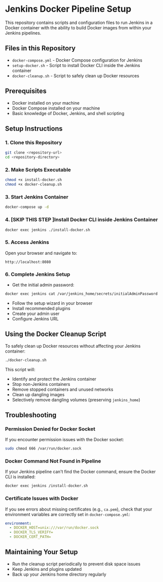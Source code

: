 # Jenkins Docker Pipeline Setup

This repository contains scripts and configuration files to run Jenkins in a Docker container with the ability to build Docker images from within your Jenkins pipelines.

## Files in this Repository

- `docker-compose.yml` - Docker Compose configuration for Jenkins
- `setup-docker.sh` - Script to install Docker CLI inside the Jenkins container
- `docker-cleanup.sh` - Script to safely clean up Docker resources

## Prerequisites

- Docker installed on your machine
- Docker Compose installed on your machine
- Basic knowledge of Docker, Jenkins, and shell scripting

## Setup Instructions

### 1. Clone this Repository

```bash
git clone <repository-url>
cd <repository-directory>
```

### 2. Make Scripts Executable

```bash
chmod +x install-docker.sh
chmod +x docker-cleanup.sh
```

### 3. Start Jenkins Container

```bash
docker-compose up -d
```

### 4. [SKIP THIS STEP ]Install Docker CLI inside Jenkins Container

```bash
docker exec jenkins ./install-docker.sh
```

### 5. Access Jenkins

Open your browser and navigate to:

```
http://localhost:8080
```

### 6. Complete Jenkins Setup

- Get the initial admin password:
```bash
docker exec jenkins cat /var/jenkins_home/secrets/initialAdminPassword
```

- Follow the setup wizard in your browser
- Install recommended plugins
- Create your admin user
- Configure Jenkins URL

## Using the Docker Cleanup Script

To safely clean up Docker resources without affecting your Jenkins container:

```bash
./docker-cleanup.sh
```

This script will:
- Identify and protect the Jenkins container
- Stop non-Jenkins containers
- Remove stopped containers and unused networks
- Clean up dangling images
- Selectively remove dangling volumes (preserving `jenkins_home`)

## Troubleshooting

### Permission Denied for Docker Socket

If you encounter permission issues with the Docker socket:

```bash
sudo chmod 666 /var/run/docker.sock
```

### Docker Command Not Found in Pipeline

If your Jenkins pipeline can't find the Docker command, ensure the Docker CLI is installed:

```bash
docker exec jenkins /install-docker.sh
```

### Certificate Issues with Docker

If you see errors about missing certificates (e.g., `ca.pem`), check that your environment variables are correctly set in `docker-compose.yml`:

```yaml
environment:
  - DOCKER_HOST=unix:///var/run/docker.sock
  - DOCKER_TLS_VERIFY=
  - DOCKER_CERT_PATH=
```

## Maintaining Your Setup

- Run the cleanup script periodically to prevent disk space issues
- Keep Jenkins and plugins updated
- Back up your Jenkins home directory regularly




